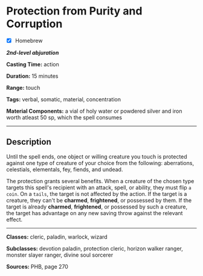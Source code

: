 # Protection from Purity and Corruption

- [x] Homebrew

***2nd-level abjuration***

**Casting Time:** action

**Duration:** 15 minutes

**Range:** touch

**Tags:** verbal, somatic, material, concentration

**Material Components:** a vial of holy water or powdered silver and iron worth atleast 50 sp, which the spell consumes

---

## Description
Until the spell ends, one object or willing creature you touch is protected against one type of creature of your choice from the following: aberrations, celestials, elementals, fey, fiends, and undead.

The protection grants several benefits.
When a creature of the chosen type targets this spell's recipient with an attack, spell, or ability, they must flip `a coin`.
On a `tails`, the target is not affected by the action.
If the target is a creature, they can't be **charmed**, **frightened**, or possessed by them.
If the target is already **charmed**, **frightened**, or possessed by such a creature, the target has advantage on any new saving throw against the relevant effect.

---

**Classes:** cleric, paladin, warlock, wizard

**Subclasses:** devotion paladin, protection cleric, horizon walker ranger, monster slayer ranger, divine soul sorcerer

**Sources:** PHB, page 270

<!-- QA Pass Needed -->
